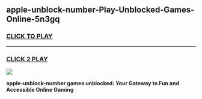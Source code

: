 
## apple-unblock-number-Play-Unblocked-Games-Online-5n3gq
<h3>
<a href="https://premium76.site?title=apple-unblock-number&ref=25A">CLICK TO PLAY</a></h3>
<hr>

<h3>
<a href="https://premium76.site?title=apple-unblock-number&ref=25A">CLICK 2 PLAY</a>
  
</h3>

<a href="https://premium76.site?title=apple-unblock-number&ref=25A"><img src="https://clearcache.store/games.png"></a>


**apple-unblock-number games unblocked: Your Gateway to Fun and Accessible Online Gaming**
